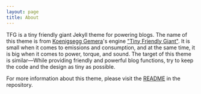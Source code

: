 ```yaml
---
layout: page
title: About
---
```


TFG is a tiny friendly giant Jekyll theme for powering blogs. The name of this theme is from [Koenigsegg Gemera](https://www.koenigsegg.com/gemera/)'s engine ["Tiny Friendly Giant"](https://www.koenigsegg.com/gemera/tiny-friendly-giant-engine/). It is small when it comes to emissions and consumption, and at the same time, it is big when it comes to power, torque, and sound. The target of this theme is similar—While providing friendly and powerful blog functions, try to keep the code and the design as tiny as possible.

For more information about this theme, please visit the [README](https://github.com/vfvong/jekyll-theme-tfg) in the repository.
